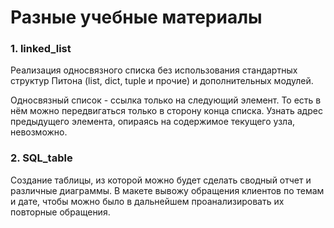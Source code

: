 # Разные учебные материалы

### 1. linked_list

Реализация односвязного списка без использования стандартных структур Питона (list, dict, tuple и прочие) и дополнительных модулей.

Односвязный список - ссылка только на следующий элемент. То есть в нём можно передвигаться только в сторону конца списка. Узнать адрес предыдущего элемента, опираясь на содержимое текущего узла, невозможно.

### 2. SQL_table

Создание таблицы, из которой можно будет сделать сводный отчет и различные диаграммы. В макете вывожу обращения клиентов по темам и дате, чтобы можно было в дальнейшем проанализировать их повторные обращения. 
